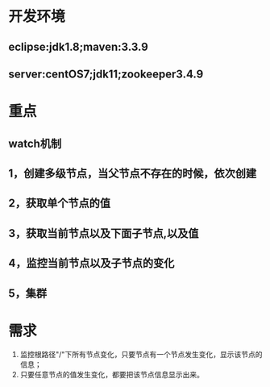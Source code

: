# 开发环境
## eclipse:jdk1.8;maven:3.3.9
## server:centOS7;jdk11;zookeeper3.4.9
# 重点
## watch机制
## 1，创建多级节点，当父节点不存在的时候，依次创建
## 2，获取单个节点的值
## 3，获取当前节点以及下面子节点,以及值
## 4，监控当前节点以及子节点的变化
## 5，集群
# 需求
1. 监控根路径"/"下所有节点变化，只要节点有一个节点发生变化，显示该节点的信息；
2. 只要任意节点的值发生变化，都要把该节点信息显示出来。